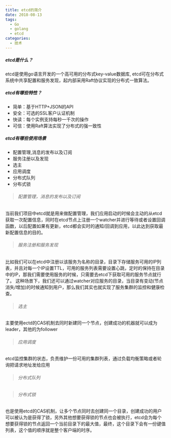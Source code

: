 ```yaml
---
title: etcd的简介
date: 2018-08-13
tags:
  - Go 
  - golang
  - etcd 
categories:
  - 技术
---
```


##### etcd是什么？ 
etcd是使用go语言开发的一个高可用的分布式key-value数据库, etcd可在分布式系统中共享配置和服务发现，起内部采用Raft协议实现的分布式一致算法。
<!-- more -->

##### etcd有哪些特性？
- 简单：基于HTTP+JSON的API
- 安全：可选的SSL客户认证机制
- 快读：每个实例支持每秒一千次的操作
- 可信：使用Raft算法实现了分布式的强一致性

##### etcd有哪些使用场景
- 配置管理,消息的发布以及订阅
- 服务注册以及发现
- 选主
- 应用调度
- 分布式队列
- 分布式锁

> ###### 配置管理，消息的发布以及订阅
当前我们项目中etcd就是用来做配置管理，我们应用启动的时候会主动的从etcd获取一次配置信息，同时在etcd节点上注册一个watcher并进行等待或者设置回调函数，以后配置如果有更新，etcd都会实时的通知/回调到应用，以此达到获取最新配置信息的目的。

> ###### 服务注册和服务发现
比如我们可以在etcd中注册以该服务为名称的目录，目录下存储服务可用的IP列表，并且对每一个IP设置TTL，可用的服务列表需要设置心跳，定时的保持在目录中的IP，那我们需要使用服务的时候，只需要去etcd下获取可用的服务节点就行了。
这种场景下，我们还可以通过watcher对应服务的目录，当目录有变动(节点消失/增加)的时候通知到用户，那么我们其实也就实现了服务集群的监控和健康检查。

> ###### 选主
主要使用ectd的CAS机制去同时新建同一个节点，创建成功的机器就可以成为leader，其他的为follower

> ###### 应用调度
etcd监控集群的状态，负责维护一份可用的集群列表，通过负载均衡策略或者轮询把请求地址发给应用

> ###### 分布式队列

> ###### 分布式锁
也是使用etcd的CAS机制，让多个节点同时去创建同一个目录，创建成功的用户可以被认为是获得了锁，另外其他想要获得锁的节点也会被执行，etcd会为每个想要获得锁的节点返回一个当前目录下的最大值，最终，这个目录下会有一份键值列表，这个值的顺序就是整个客户端的时序。
